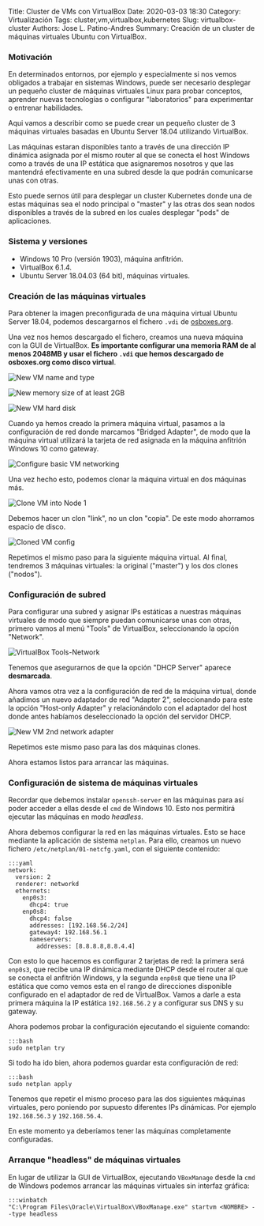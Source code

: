 Title: Cluster de VMs con VirtualBox
Date: 2020-03-03 18:30
Category: Virtualización
Tags: cluster,vm,virtualbox,kubernetes
Slug: virtualbox-cluster
Authors: Jose L. Patino-Andres
Summary: Creación de un cluster de máquinas virtuales Ubuntu con VirtualBox.

### Motivación

En determinados entornos, por ejemplo y especialmente si nos vemos obligados a
trabajar en sistemas Windows, puede ser necesario desplegar un pequeño cluster
de máquinas virtuales Linux para probar conceptos, aprender nuevas tecnologías o
configurar "laboratorios" para experimentar o entrenar habilidades.

Aqui vamos a describir como se puede crear un pequeño cluster de 3 máquinas
virtuales basadas en Ubuntu Server 18.04 utilizando VirtualBox.

Las máquinas estaran disponibles tanto a través de una dirección IP dinámica
asignada por el mismo router al que se conecta el host Windows como a través de
una IP estática que asignaremos nosotros y que las mantendrá efectivamente en 
una subred desde la que podrán comunicarse unas con otras.

Esto puede sernos útil para desplegar un cluster Kubernetes donde una de estas
máquinas sea el nodo principal o "master" y las otras dos sean nodos disponibles
a través de la subred en los cuales desplegar "pods" de aplicaciones.

### Sistema y versiones

- Windows 10 Pro (versión 1903), máquina anfitrión.
- VirtualBox 6.1.4.
- Ubuntu Server 18.04.03 (64 bit), máquinas virtuales.

### Creación de las máquinas virtuales

Para obtener la imagen preconfigurada de una máquina virtual Ubuntu Server 
18.04, podemos descargarnos el fichero `.vdi` de [osboxes.org](https://www.osboxes.org/ubuntu-server/).

Una vez nos hemos descargado el fichero, creamos una nueva máquina con la GUI 
de VirtualBox. **Es importante configurar una memoria RAM de al menos 2048MB y
usar el fichero `.vdi` que hemos descargado de osboxes.org como disco virtual**.

![New VM name and type](images/vbox_cluster_new_vm_name_type.png)

![New memory size of at least 2GB](images/vbox_cluster_new_vm_memory.png)

![New VM hard disk](images/vbox_cluster_new_vm_hard_disk.png)

Cuando ya hemos creado la primera máquina virtual, pasamos a la configuración de
red donde marcamos "Bridged Adapter", de modo que la máquina virtual utilizará
la tarjeta de red asignada en la máquina anfitrión Windows 10 como gateway.

![Configure basic VM networking](images/vbox_cluster_network_bridged.png)

Una vez hecho esto, podemos clonar la máquina virtual en dos máquinas más.

![Clone VM into Node 1](images/vbox_cluster_clone_vm.png)

Debemos hacer un clon "link", no un clon "copia". De este modo ahorramos
espacio de disco.

![Cloned VM config](images/vbox_cluster_clone_vm_settings.png)

Repetimos el mismo paso para la siguiente máquina virtual. Al final, tendremos
3 máquinas virtuales: la original ("master") y los dos clones ("nodos").

### Configuración de subred

Para configurar una subred y asignar IPs estáticas a nuestras máquinas
virtuales de modo que siempre puedan comunicarse unas con otras, primero vamos
al menú "Tools" de VirtualBox, seleccionando la opción "Network".

![VirtualBox Tools-Network](images/vbox_cluster_network_settings.png)

Tenemos que asegurarnos de que la opción "DHCP Server" aparece **desmarcada**.

Ahora vamos otra vez a la configuración de red de la máquina virtual, donde
añadimos un nuevo adaptador de red "Adapter 2", seleccionando para este la
opción "Host-only Adapter" y relacionándolo con el adaptador del host donde
antes habíamos deseleccionado la opción del servidor DHCP.

![New VM 2nd network adapter](images/vbox_cluster_network_host_only.png)

Repetimos este mismo paso para las dos máquinas clones.

Ahora estamos listos para arrancar las máquinas.

### Configuración de sistema de máquinas virtuales

Recordar que debemos instalar `openssh-server` en las máquinas para así poder
acceder a ellas desde el `cmd` de Windows 10. Esto nos permitirá ejecutar las
máquinas en modo *headless*.

Ahora debemos configurar la red en las máquinas virtuales. Esto se hace mediante
la aplicación de sistema `netplan`. Para ello, creamos un nuevo fichero
`/etc/netplan/01-netcfg.yaml`, con el siguiente contenido:

    :::yaml
    network:
      version: 2
      renderer: networkd
      ethernets:
        enp0s3:
          dhcp4: true
        enp0s8:
          dhcp4: false
          addresses: [192.168.56.2/24]
          gateway4: 192.168.56.1
          nameservers:
            addresses: [8.8.8.8,8.8.4.4]

Con esto lo que hacemos es configurar 2 tarjetas de red: la primera será 
`enp0s3`, que recibe una IP dinámica mediante DHCP desde el router al que se
conecta el anfitrión Windows, y la segunda `enp0s8` que tiene una IP estática
que como vemos esta en el rango de direcciones disponible configurado en el
adaptador de red de VirtualBox. Vamos a darle a esta primera máquina la IP
estática `192.168.56.2` y a configurar sus DNS y su gateway.

Ahora podemos probar la configuración ejecutando el siguiente comando:

    :::bash
    sudo netplan try

Si todo ha ido bien, ahora podemos guardar esta configuración de red:

    :::bash
    sudo netplan apply

Tenemos que repetir el mismo proceso para las dos siguientes máquinas virtuales,
pero poniendo por supuesto diferentes IPs dinámicas. Por ejemplo `192.168.56.3`
y `192.168.56.4`.

En este momento ya deberíamos tener las máquinas completamente configuradas.

### Arranque "headless" de máquinas virtuales

En lugar de utilizar la GUI de VirtualBox, ejecutando `VBoxManage` desde la
`cmd` de Windows podemos arrancar las máquinas virtuales sin interfaz gráfica:

    :::winbatch
    "C:\Program Files\Oracle\VirtualBox\VBoxManage.exe" startvm <NOMBRE> --type headless
